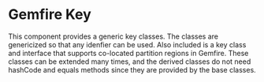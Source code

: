 # Gemfire Key
This component provides a generic key classes.  The classes are genericized so that any idenfier can be used.  Also included is a key class and interface that supports co-located partition regions in Gemfire.  These classes can be extended many times, and the derived classes do not need hashCode and equals methods since they are provided by the base classes.